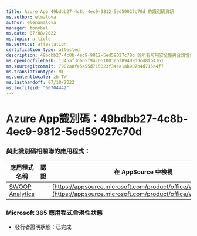 ```yaml
---
title: Azure App 49bdbb27-4c8b-4ec9-9812-5ed59027c70d 的識別碼資訊
ms.author: elmalova
author: elenamalova
manager: tonybal
ms.date: 07/08/2022
ms.topic: article
ms.service: attestation
certification_type: attested
description: 49bdbb27-4c8b-4ec9-9812-5ed59027c70d 的所有可用安全性與合規性資訊。
ms.openlocfilehash: 1345af3d665f9ac061003ebf89409ddcd8fb4161
ms.sourcegitcommit: 7902a8fe5a55d715023f34ea1ab987b4d715a4f7
ms.translationtype: MT
ms.contentlocale: zh-TW
ms.lasthandoff: 07/10/2022
ms.locfileid: "66704442"
---
```

# <a name="azure-app-id-49bdbb27-4c8b-4ec9-9812-5ed59027c70d"></a>Azure App識別碼：49bdbb27-4c8b-4ec9-9812-5ed59027c70d


### <a name="apps-associated-with-this-id"></a>與此識別碼相關聯的應用程式：
| **應用程式名稱** | **認證** | **在 AppSource 中檢視** |
|--------------|---------------|-----------------------|
| [SWOOP Analytics](../forward/WA200000877.md) |  | [https://appsource.microsoft.com/product/office/WA200000877](https://appsource.microsoft.com/product/office/WA200000877) |

### <a name="microsoft-365-app-compliance-status"></a>Microsoft 365 應用程式合規性狀態
- 發行者證明狀態：已完成

